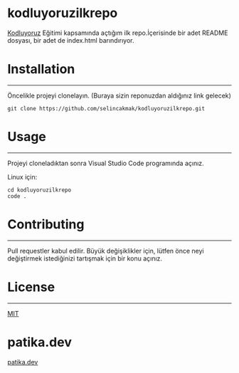 # kodluyoruzilkrepo
[Kodluyoruz](https://kodluyoruz.org/tr/kodluyoruz/) Eğitimi kapsamında açtığım ilk repo.İçerisinde bir adet README dosyası, bir adet de index.html barındırıyor.

# Installation
---
Öncelikle projeyi clonelayın. (Buraya sizin reponuzdan aldığınız link gelecek)

```
git clone https://github.com/selincakmak/kodluyoruzilkrepo.git
```

# Usage 
---
Projeyi cloneladıktan sonra Visual Studio Code programında açınız.

Linux için:

```
cd kodluyoruzilkrepo
code .
```
# Contributing
---
Pull requestler kabul edilir. Büyük değişiklikler için, lütfen önce neyi değiştirmek istediğinizi tartışmak için bir konu açınız.

# License
---
[MIT](https://choosealicense.com/licenses/mit/)

# patika.dev

[patika.dev](https://app.patika.dev/selincakmak)


